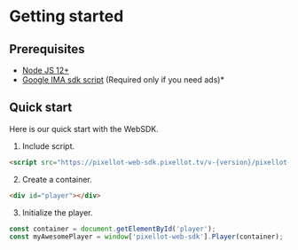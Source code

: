 
# Getting started

## Prerequisites
- [Node JS 12+](https://nodejs.org/en/)
- [Google IMA sdk script](https://developers.google.com/interactive-media-ads/docs/sdks/html5/client-side) (Required only if you need ads)*

## Quick start
Here is our quick start with the WebSDK.

1. Include script.
``` html
<script src="https://pixellot-web-sdk.pixellot.tv/v-{version}/pixellot-web-sdk.js"></script>
```
2. Create a container.
``` html
<div id="player"></div>
```
3. Initialize the player.
``` js
const container = document.getElementById('player');
const myAwesomePlayer = window['pixellot-web-sdk'].Player(container);
```

##
